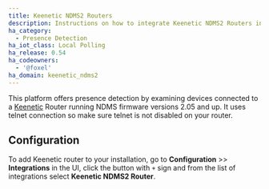 ```yaml
---
title: Keenetic NDMS2 Routers
description: Instructions on how to integrate Keenetic NDMS2 Routers into Home Assistant.
ha_category:
  - Presence Detection
ha_iot_class: Local Polling
ha_release: 0.54
ha_codeowners:
  - '@foxel'
ha_domain: keenetic_ndms2
---
```


This platform offers presence detection by examining devices connected to a [Keenetic](https://keenetic.net/)
Router running NDMS firmware versions 2.05 and up. It uses telnet connection so make sure telnet is not disabled on your router.

## Configuration

To add Keenetic router to your installation, go to **Configuration** >> **Integrations** in the UI, click the button with `+` sign and from the list of integrations select **Keenetic NDMS2 Router**.
